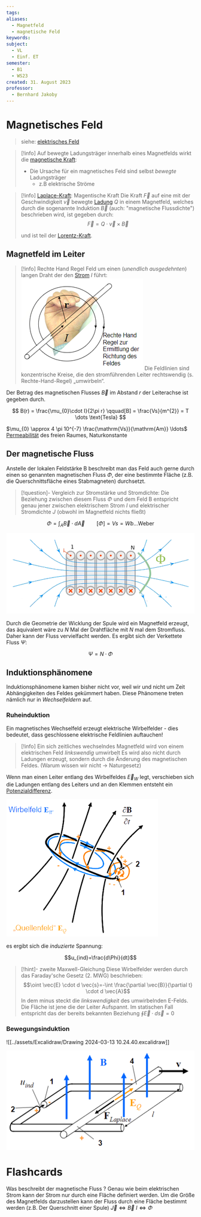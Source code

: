 ```yaml
---
tags: 
aliases:
  - Magnetfeld
  - magnetische Feld
keywords: 
subject:
  - VL
  - Einf. ET
semester:
  - B1
  - WS23
created: 31. August 2023
professor:
  - Bernhard Jakoby
---
```

 

# Magnetisches Feld

> siehe: [elektrisches Feld](elektrisches%20Feld.md) 

> [!info] Auf bewegte Ladungsträger innerhalb eines Magnetfelds wirkt die [magnetische Kraft](Laplace-Kraft.md):
> - Die Ursache für ein magnetisches Feld sind selbst *bewegte* Ladungsträger
>   - z.B elektrische Ströme

> [!info] [Laplace-Kraft](Laplace-Kraft.md): Magentische Kraft
> Die Kraft $\vec{F}$ auf eine mit der Geschwindigkeit $\vec{v}$ bewegte [Ladung](elektrische%20Ladung.md) $Q$ in einem Magnetfeld, welches durch die sogenannte Induktion $\vec{B}$ (auch: "magnetische Flussdichte") beschrieben wird, ist gegeben durch:
> $$ \vec{F} = Q\cdot \vec{v}\times \vec{B}$$
>
> und ist teil der [Lorentz-Kraft](Lorentz-Kraft.md).

## Magnetfeld im Leiter

> [!info] Rechte Hand Regel
> Feld um einen (*unendlich ausgedehnten*) langen Draht der den [Strom](elektrischer%20Strom.md) 𝐼 führt:
> ![InlineR](assets/rechteHandLeiterMagnFeld.png) Die Feldlinien sind konzentrische Kreise, die den stromführenden Leiter rechtswendig (s. Rechte-Hand-Regel) „umwirbeln“. 

Der Betrag des magnetischen Flusses $\vec{B}$ im Abstand 𝑟 der Leiterachse ist gegeben durch.

$$
B(r) = \frac{\mu_{0}\cdot I}{2\pi r} \qquad[B] = \frac{Vs}{m^{2}} = T \dots \text{Tesla}
$$

$\mu_{0} \approx 4 \pi 10^{-7} \frac{\mathrm{Vs}}{\mathrm{Am}} \ldots$ [Permeabilität](../Physik/Konstanten/Permeablitätskonstante%20des%20Vakuum.md) des freien Raumes, Naturkonstante

## Der magnetische Fluss

Anstelle der lokalen Feldstärke B beschreibt man das Feld auch gerne durch einen so genannten magnetischen Fluss $\Phi$, der eine bestimmte Fläche (z.B. die Querschnittsfläche eines Stabmagneten) durchsetzt.

> [!question]- Vergleich zur Stromstärke und Stromdichte:
>  Die Beziehung zwischen diesem Fluss $\Phi$ und dem Feld B entspricht genau jener zwischen elektrischem Strom $I$ und elektrischer Stromdichte $J$
>  (obwohl im Magnetfeld nichts fließt)

$$\Phi = \int_{A}\vec{B} \cdot d\vec{A} \qquad [\Phi] = Vs = Wb\dots \text{Weber}$$

![invert_dark](assets/FeldSpule.png)

Durch die Geometrie der Wicklung der Spule wird ein Magnetfeld erzeugt, das äquivalent wäre zu $N$ Mal der Drahtfläche mit $N$ mal dem Stromfluss. Daher kann der Fluss vervielfacht werden. Es ergibt sich der Verkettete Fluss $\Psi$:

$$\Psi = N\cdot\Phi$$

## Induktionsphänomene

Induktionsphänomene kamen bisher nicht vor, weil wir und nicht um Zeit Abhängigkeiten des Feldes gekümmert haben. Diese Phänomene treten nämlich nur in *Wechselfeldern* auf.

### Ruheinduktion

Ein magnetisches Wechselfeld erzeugt elektrische Wirbelfelder - dies bedeutet, dass geschlossene elektrische Feldlinien auftauchen!

> [!info] Ein sich zeitliches wechselndes Magnetfeld wird von einem elektrischen Feld *linkswendig* umwirbelt 
> Es wird also nicht durch Ladungen erzeugt, sondern durch die Änderung des magnetischen Feldes. (Warum wissen wir nicht -> Naturgesetz)

Wenn man einen Leiter entlang des Wirbelfeldes $\vec{E}_{W}$ legt, verschieben sich die Ladungen entlang des Leiters und an den Klemmen entsteht ein [Potenzialdifferenz](elektrische%20Spannung.md).


![invert_dark](assets/Wechselfelder.png)

es ergibt sich die *induzierte* Spannung:

$$u_{ind}=\frac{d\Phi}{dt}$$

> [!hint]- zweite Maxwell-Gleichung 
> Diese Wirbelfelder werden durch das Faraday'sche Gesetz (2. MWG) beschrieben:
> $$\oint \vec{E} \cdot d \vec{s}=-\int \frac{\partial \vec{B}}{\partial t} \cdot d \vec{A}$$
> In dem minus steckt die *linkswendigkeit* des umwirbelnden E-Felds.
> Die Fläche ist jene die der Leiter Aufspannt.
> Im statischen Fall entspricht das der bereits bekannten Beziehung $\oint \vec{E}\cdot d\vec{s} = 0$

### Bewegungsinduktion

![[../assets/Excalidraw/Drawing 2024-03-13 10.24.40.excalidraw]]

![invert_dark](assets/BewegterLeiter.png)

# Flashcards

Was beschreibt der magnetische Fluss
?
Genau wie beim elektrischen Strom kann der Strom nur durch eine Fläche definiert werden.
Um die Größe des Magnetfelds darzustellen kann der Fluss durch eine Fläche bestimmt werden (z.B. Der Querschnitt einer Spule)
$\vec{J}\iff \vec{B}$
$I\iff \Phi$